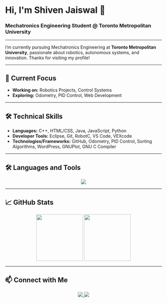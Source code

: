 # Hi, I'm Shiven Jaiswal 🚀
### Mechatronics Engineering Student @ Toronto Metropolitan University

---

I’m currently pursuing Mechatronics Engineering at **Toronto Metropolitan University**, passionate about robotics, autonomous systems, and innovation. Thanks for visiting my profile!

---

## 🔭 Current Focus
- **Working on:** Robotics Projects, Control Systems
- **Exploring:** Odometry, PID Control, Web Development

---

## 🛠️ Technical Skills

- **Languages:** C++, HTML/CSS, Java, JavaScript, Python
- **Developer Tools:** Eclipse, Git, RobotC, VS Code, VEXcode
- **Technologies/Frameworks:** GitHub, Odometry, PID Control, Sorting Algorithms, WordPress, GNUPlot, GNU C Compiler

---

## 🛠️ Languages and Tools

<p align="center">
  <img src="https://skillicons.dev/icons?i=cpp,html,css,java,js,python,git,wordpress,vscode,github,docker,linux" />
</p>

---

## 📈 GitHub Stats

<p align="center">
  <img src="https://github-readme-stats.vercel.app/api?username=06Shiven&show_icons=true&theme=tokyonight" height="150" />
  <img src="https://github-readme-streak-stats.herokuapp.com/?user=06Shiven&theme=tokyonight" height="150" />
</p>

---

## 📫 Connect with Me

<p align="center">
  <a href="https://www.linkedin.com/in/shiven-jaiswal/">
    <img src="https://img.shields.io/badge/LinkedIn-Connect-blue?style=for-the-badge&logo=linkedin" />
  </a>
  <a href="https://www.instagram.com/shiven._/">
    <img src="https://img.shields.io/badge/Instagram-Follow-critical?style=for-the-badge&logo=instagram" />
  </a>
</p>
